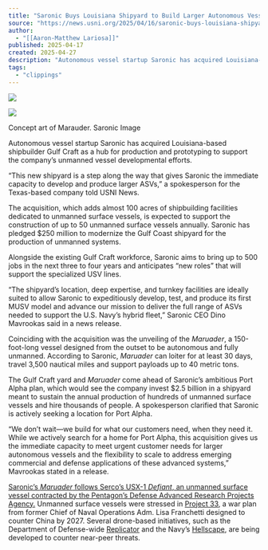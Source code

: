 ```yaml
---
title: "Saronic Buys Louisiana Shipyard to Build Larger Autonomous Vessels"
source: "https://news.usni.org/2025/04/16/saronic-buys-louisiana-shipyard-to-build-larger-autonomous-vessels"
author:
  - "[[Aaron-Matthew Lariosa]]"
published: 2025-04-17
created: 2025-04-27
description: "Autonomous vessel startup Saronic has acquired Louisiana-based shipbuilder Gulf Craft as a hub for production and prototyping to support the company’s unmanned vessel developmental efforts. “This new shipyard is a step along the way that gives Saronic the immediate capacity to develop and produce larger ASVs,” a spokesperson for the Texas-based company told USNI News. The acquisition, which adds almost 100 acres of shipbuilding facilities dedicated to unmanned surface vessels, is expected to support the construction of up to 50 unmanned surface vessels annually. Saronic has pledged $250 million to modernize the Gulf Coast shipyard for the production of unmanned"
tags:
  - "clippings"
---
```

[![](https://news.usni.org/wp-content/uploads/2016/02/usni_logo.png)](https://news.usni.org/)

![](https://news.usni.org/wp-content/uploads/2025/04/1744739075311.webp)

Concept art of Marauder. Saronic Image

Autonomous vessel startup Saronic has acquired Louisiana-based shipbuilder Gulf Craft as a hub for production and prototyping to support the company’s unmanned vessel developmental efforts.

“This new shipyard is a step along the way that gives Saronic the immediate capacity to develop and produce larger ASVs,” a spokesperson for the Texas-based company told USNI News.

The acquisition, which adds almost 100 acres of shipbuilding facilities dedicated to unmanned surface vessels, is expected to support the construction of up to 50 unmanned surface vessels annually. Saronic has pledged $250 million to modernize the Gulf Coast shipyard for the production of unmanned systems.

Alongside the existing Gulf Craft workforce, Saronic aims to bring up to 500 jobs in the next three to four years and anticipates “new roles” that will support the specialized USV lines.

“The shipyard’s location, deep expertise, and turnkey facilities are ideally suited to allow Saronic to expeditiously develop, test, and produce its first MUSV model and advance our mission to deliver the full range of ASVs needed to support the U.S. Navy’s hybrid fleet,” Saronic CEO Dino Mavrookas said in a news release.

Coinciding with the acquisition was the unveiling of the *Maruader*, a 150-foot-long vessel designed from the outset to be autonomous and fully unmanned. According to Saronic, *Maruader* can loiter for at least 30 days, travel 3,500 nautical miles and support payloads up to 40 metric tons.

The Gulf Craft yard and *Maruader* come ahead of Saronic’s ambitious Port Alpha plan, which would see the company invest $2.5 billion in a shipyard meant to sustain the annual production of hundreds of unmanned surface vessels and hire thousands of people. A spokesperson clarified that Saronic is actively seeking a location for Port Alpha.

“We don’t wait—we build for what our customers need, when they need it. While we actively search for a home for Port Alpha, this acquisition gives us the immediate capacity to meet urgent customer needs for larger autonomous vessels and the flexibility to scale to address emerging commercial and defense applications of these advanced systems,” Mavrookas stated in a release.

[Saronic’s *Maruader* follows Serco’s USX-1 *Defiant*, an unmanned surface vessel contracted by the Pentagon’s Defense Advanced Research Projects Agency.](https://www.navalnews.com/naval-news/2025/03/serco-darpa-launch-nomars-usx-1-defiant/) Unmanned surface vessels were stressed in [Project 33](https://news.usni.org/2024/09/18/cno-franchetti-war-plan-preparing-navy-for-pacific-conflict-by-2027-with-flat-budgets-static-fleet-size), a war plan from former Chief of Naval Operations Adm. Lisa Franchetti designed to counter China by 2027. Several drone-based initiatives, such as the Department of Defense-wide [Replicator](https://news.usni.org/2025/01/28/first-replicator-initiative-capability-on-track-for-august-officials-say) and the Navy’s [Hellscape](https://news.usni.org/2024/01/30/pentagon-puts-out-call-for-swarming-attack-drones-that-could-blunt-a-taiwan-invasion), are being developed to counter near-peer threats.